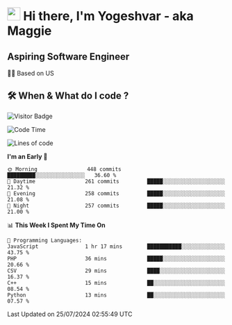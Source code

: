 <h1><img src="https://emojis.slackmojis.com/emojis/images/1531849430/4246/blob-sunglasses.gif?1531849430" width="30"/> Hi there, I'm Yogeshvar - aka Maggie</h1>

## Aspiring Software Engineer
🏂🏻  Based on US 

## 🛠 When & What do I code ?  

![Visitor Badge](https://visitor-badge.feriirawann.repl.co?username=yogeshvar&repo=yogeshvar&label=Visitors&style=plastic&color=%23457BFF&contentType=svg)

<!--START_SECTION:waka-->
![Code Time](http://img.shields.io/badge/Code%20Time-2%2C914%20hrs%2013%20mins-blue)

![Lines of code](https://img.shields.io/badge/From%20Hello%20World%20I%27ve%20Written-4.1%20million%20lines%20of%20code-blue)

**I'm an Early 🐤** 

```text
🌞 Morning                448 commits         █████████░░░░░░░░░░░░░░░░   36.60 % 
🌆 Daytime                261 commits         █████░░░░░░░░░░░░░░░░░░░░   21.32 % 
🌃 Evening                258 commits         █████░░░░░░░░░░░░░░░░░░░░   21.08 % 
🌙 Night                  257 commits         █████░░░░░░░░░░░░░░░░░░░░   21.00 % 
```


📊 **This Week I Spent My Time On** 

```text
💬 Programming Languages: 
JavaScript               1 hr 17 mins        ███████████░░░░░░░░░░░░░░   43.75 % 
PHP                      36 mins             █████░░░░░░░░░░░░░░░░░░░░   20.66 % 
CSV                      29 mins             ████░░░░░░░░░░░░░░░░░░░░░   16.37 % 
C++                      15 mins             ██░░░░░░░░░░░░░░░░░░░░░░░   08.54 % 
Python                   13 mins             ██░░░░░░░░░░░░░░░░░░░░░░░   07.57 % 
```


 Last Updated on 25/07/2024 02:55:49 UTC
<!--END_SECTION:waka-->
